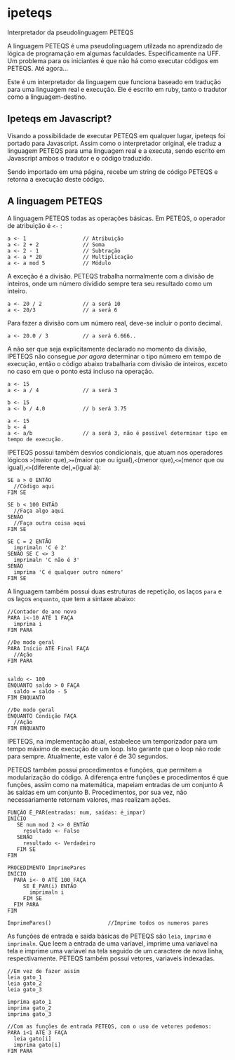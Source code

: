 ipeteqs
=======

Interpretador da pseudolinguagem PETEQS

A linguagem PETEQS é uma pseudolinguagem utilzada no aprendizado de lógica de programação em algumas faculdades.
Especificamente na UFF. Um problema para os iniciantes é que não há como executar códigos em PETEQS. Até agora...

Este é um interpretador da linguagem que funciona baseado em tradução para uma linguagem real e execução.
Ele é escrito em ruby, tanto o tradutor como a linguagem-destino.

## Ipeteqs em Javascript?

Visando a possibilidade de executar PETEQS em qualquer lugar, ipeteqs foi portado para Javascript. Assim como o interpretador original, ele traduz a linguagem PETEQS para uma linguagem real e a executa, sendo escrito  em Javascript ambos o tradutor e o código traduzido.

Sendo importado em uma página, recebe um string de código PETEQS e retorna a execução deste código.

## A linguagem PETEQS

A linguagem PETEQS todas as operações básicas. Em PETEQS, o operador de atribuição é `<-` :

    a <- 1                  // Atribuição
    a <- 2 + 2              // Soma
    a <- 2 - 1              // Subtração
    a <- a * 20             // Multiplicação
    a <- a mod 5            // Módulo

A exceção é a divisão. PETEQS trabalha normalmente com a divisão de inteiros, onde um número dividido sempre tera seu resultado como um inteiro.

    a <- 20 / 2             // a será 10
    a <- 20/3               // a será 6

Para fazer a divisão com um número real, deve-se incluir o ponto decimal.

    a <- 20.0 / 3           // a será 6.666..

A não ser que seja explicitamente declarado no momento da divisão, IPETEQS não consegue *por agora* determinar o tipo número em tempo de execução, então o código abaixo trabalharia com divisão de inteiros, exceto no caso em que o ponto está incluso na operação.

    a <- 15
    a <- a / 4              // a será 3
    
    b <- 15
    a <- b / 4.0            // b será 3.75

    a <- 15
    b <- 4
    a <- a/b                // a será 3, não é possível determinar tipo em tempo de execução.

IPETEQS possui também desvios condicionais, que atuam nos operadores lógicos `>`(maior que),`>=`(maior que ou igual),`<`(menor que),`<=`(menor que ou igual),`<>`(diferente de),`=`(igual à):

    SE a > 0 ENTÃO
      //Código aqui
    FIM SE

    SE b < 100 ENTÃO
      //Faça algo aqui
    SENÃO
      //Faça outra coisa aqui
    FIM SE  

    SE C = 2 ENTÃO
      imprimaln 'C é 2'
    SENÃO SE C <> 3
      imprimaln 'C não é 3'
    SENÃO
      imprima 'C é qualquer outro número'
    FIM SE

A linguagem também possui duas estruturas de repetição, os laços `para` e os laços `enquanto`, que tem a sintaxe abaixo:

    //Contador de ano novo
    PARA i<-10 ATÉ 1 FAÇA
      imprima i
    FIM PARA

    //De modo geral
    PARA Início ATÉ Final FAÇA
      //Ação
    FIM PARA


    saldo <- 100
    ENQUANTO saldo > 0 FAÇA
      saldo = saldo - 5
    FIM ENQUANTO

    //De modo geral
    ENQUANTO Condição FAÇA
      //Ação
    FIM ENQUANTO

IPETEQS, na implementação atual, estabelece um temporizador para um tempo máximo de execução de um loop. Isto garante que o loop não rode para sempre. Atualmente, este valor é de 30 segundos.

PETEQS também possui procedimentos e funções, que permitem a modularização do código. A diferença entre funções e procedimentos é que funções, assim como na matemática, mapeiam entradas de um conjunto A às saídas em um conjunto B. Procedimentos, por sua vez, não necessariamente retornam valores, mas realizam ações.

    FUNÇÃO É_PAR(entradas: num, saídas: é_impar)
    INÍCIO
       SE num mod 2 <> 0 ENTÃO 
         resultado <- Falso
       SENÃO
         resultado <- Verdadeiro
       FIM SE
    FIM

    PROCEDIMENTO ImprimePares
    INÍCIO
      PARA i<- 0 ATÉ 100 FAÇA
         SE É_PAR(i) ENTÃO
           imprimaln i
         FIM SE
      FIM PARA
    FIM

    ImprimePares()                  //Imprime todos os numeros pares

As funções de entrada e saída básicas de PETEQS são `leia`, `imprima` e `imprimaln`. Que leem a entrada de uma varíavel, imprime uma variavel na tela e imprime uma variavel na tela seguido de um caractere de nova linha, respectivamente. PETEQS também possui vetores, variaveis indexadas.

    //Em vez de fazer assim
    leia gato_1
    leia gato_2
    leia gato_3

    imprima gato_1
    imprima gato_2
    imprima gato_3

    //Com as funções de entrada PETEQS, com o uso de vetores podemos:
    PARA i<1 ATÉ 3 FAÇA
      leia gato[i]
      imprima gato[i]
    FIM PARA
